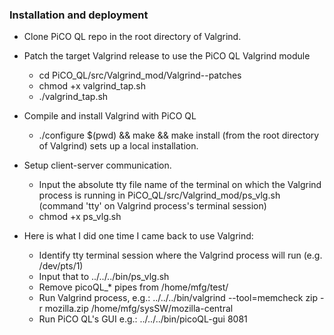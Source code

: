 ### Installation and deployment

* Clone PiCO QL repo in the root directory of Valgrind.
* Patch the target Valgrind release to use the PiCO QL Valgrind module
  * cd PiCO\_QL/src/Valgrind\_mod/Valgrind-<release>-patches
  * chmod +x valgrind\_tap.sh
  * ./valgrind\_tap.sh
* Compile and install Valgrind with PiCO QL
  * ./configure $(pwd) && make && make install (from the root directory of Valgrind)
sets up a local installation.
* Setup client-server communication.
  * Input the absolute tty file name of the terminal on which the Valgrind process is running
in PiCO\_QL/src/Valgrind\_mod/ps\_vlg.sh (command 'tty' on Valgrind process's terminal session)
  * chmod +x ps\_vlg.sh

* Here is what I did one time I came back to use Valgrind:
  * Identify tty terminal session where the Valgrind process will run (e.g. /dev/pts/1)
  * Input that to ../../../bin/ps_vlg.sh
  * Remove picoQL_* pipes from /home/mfg/test/
  * Run Valgrind process, e.g.: ../../../bin/valgrind --tool=memcheck zip -r mozilla.zip /home/mfg/sysSW/mozilla-central
  * Run PiCO QL's GUI e.g.: ../../../bin/picoQL-gui 8081

